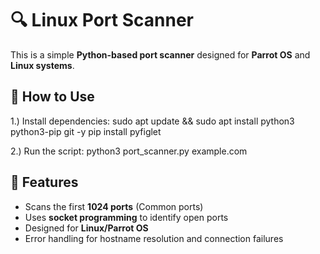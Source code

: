 # 🔍 Linux Port Scanner

This is a simple **Python-based port scanner** designed for **Parrot OS** and **Linux systems**.

## 📌 How to Use
1.) Install dependencies:
sudo apt update && sudo apt install python3 python3-pip git -y pip install pyfiglet

2.) Run the script:
python3 port_scanner.py example.com


## 🚀 Features
- Scans the first **1024 ports** (Common ports)
- Uses **socket programming** to identify open ports
- Designed for **Linux/Parrot OS**
- Error handling for hostname resolution and connection failures

